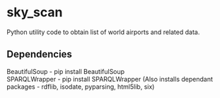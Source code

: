 sky_scan
========

Python utility code to obtain list of world airports and related data.

Dependencies
------------
BeautifulSoup - pip install BeautifulSoup  
SPARQLWrapper - pip install SPARQLWrapper (Also installs dependant packages - rdflib, isodate, pyparsing, html5lib, six)

